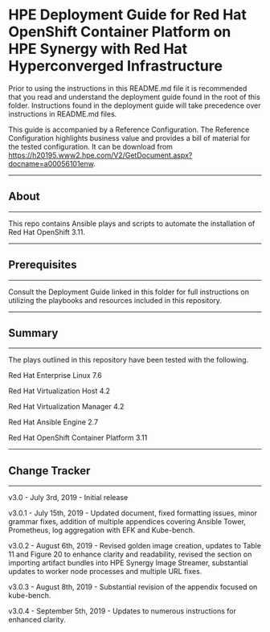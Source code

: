 # HPE Deployment Guide for Red Hat OpenShift Container Platform on HPE Synergy with Red Hat Hyperconverged Infrastructure

Prior to using the instructions in this README.md file it is recommended that you read and understand the deployment guide found in the root of this folder. Instructions found in the deployment guide will take precedence over instructions in README.md files.

This guide is accompanied by a Reference Configuration. The Reference Configuration highlights business value and provides a bill of material for the tested configuration. It can be download from https://h20195.www2.hpe.com/V2/GetDocument.aspx?docname=a00056101enw.

________________________________________
## About ##
________________________________________

This repo contains Ansible plays and scripts to automate the installation of Red Hat OpenShift 3.11.

________________________________________
## Prerequisites ##
________________________________________

Consult the Deployment Guide linked in this folder for full instructions on utilizing the playbooks and resources included in this repository.

________________________________________
## Summary ##
________________________________________
The plays outlined in this repository have been tested with the following.

Red Hat Enterprise Linux 7.6

Red Hat Virtualization Host 4.2

Red Hat Virtualization Manager 4.2

Red Hat Ansible Engine 2.7

Red Hat OpenShift Container Platform 3.11

________________________________________
## Change Tracker ##
________________________________________

v3.0 - July 3rd, 2019 - Initial release

v3.0.1 - July 15th, 2019 - Updated document, fixed formatting issues, minor grammar fixes, addition of multiple appendices covering Ansible Tower, Prometheus, log aggregation with EFK and Kube-bench.

v3.0.2 - August 6th, 2019 - Revised golden image creation, updates to Table 11 and Figure 20 to enhance clarity and readability, revised the section on importing artifact bundles into HPE Synergy Image Streamer, substantial updates to worker node processes and multiple URL fixes.

v3.0.3 - August 8th, 2019 - Substantial revision of the appendix focused on kube-bench.

v3.0.4 - September 5th, 2019 - Updates to numerous instructions for enhanced clarity.
